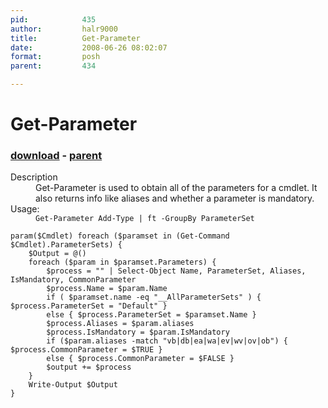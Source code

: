 ```yaml
---
pid:            435
author:         halr9000
title:          Get-Parameter
date:           2008-06-26 08:02:07
format:         posh
parent:         434

---
```


# Get-Parameter

### [download](//scripts/435.ps1) - [parent](//scripts/434.md)

<dl><dt>Description</dt>
<dd>Get-Parameter is used to obtain all of the parameters for a cmdlet.  It also returns info like aliases and whether a parameter is mandatory.</dd>
<dt>Usage:</dt>
<dd><code>Get-Parameter Add-Type | ft -GroupBy ParameterSet</code></dd>
</dl>

```posh
param($Cmdlet) foreach ($paramset in (Get-Command $Cmdlet).ParameterSets) {
	$Output = @()
	foreach ($param in $paramset.Parameters) {
		$process = "" | Select-Object Name, ParameterSet, Aliases, IsMandatory, CommonParameter
		$process.Name = $param.Name
		if ( $paramset.name -eq "__AllParameterSets" ) { $process.ParameterSet = "Default" }
		else { $process.ParameterSet = $paramset.Name }
		$process.Aliases = $param.aliases
		$process.IsMandatory = $param.IsMandatory
		if ($param.aliases -match "vb|db|ea|wa|ev|wv|ov|ob") { $process.CommonParameter = $TRUE }
		else { $process.CommonParameter = $FALSE }
		$output += $process
	}
	Write-Output $Output
}
```
